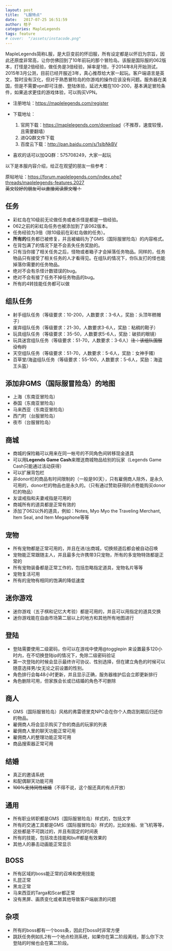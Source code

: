 ```yaml
---
layout: post
title:  "L服特点"
date:   2017-07-25 16:51:59
author: 桔子
categories: MapleLegends
tags: feature
# cover:  "/assets/instacode.png"
---
```


MapleLegends简称L服，是大巨变前的怀旧服，所有设定都是以怀旧为宗旨，因此还原度非常高，让你仿佛回到了10年前玩的那个冒险岛。该服是国际服的062版本，打怪是2倍经验，做任务是3倍经验，掉率是1倍，于2014年8月开始测试，2015年3月公测，目前已经开服近3年，真心推荐给大家一起玩。客户端语言是英文，暂时没有汉化，但对于熟悉冒险岛的你游戏的操作应该没有问题。服务器在美国，但是不需要vpn即可注册、登陆体验，延迟大概在100-200，基本满足冒险条件，如果追求更佳的游戏体验，可以购买VPN。

* 注册地址：<https://maplelegends.com/register>
* 下载地址：
	1. 官网下载：<https://maplelegends.com/download>（不推荐，速度较慢，且需要翻墙）
	2. 进QQ群文件下载
	3. 百度云下载：<http://pan.baidu.com/s/1slbNkBV>

* 喜欢的话可以加QQ群：575708249，大家一起玩

以下是本服内容介绍，给正在观望的朋友一些参考：

原帖地址：<https://forum.maplelegends.com/index.php?threads/maplelegends-features.2027><br>
~~英文较好的朋友可以直接阅读原文喔！~~

## 任务
* 彩虹岛在10级前无论做任务或者杀怪是都是一倍经验。
* 062之前的彩虹岛任务也被添加到了该062版本。
* 任务经验为3倍（除10级前在彩虹岛做的任务）。
* **所有的**任务都已被修复，并且被编码为了GMS（国际服冒险岛）的内容格式。
* 在背包满了的情况下是不会丢失任务奖励的。
* 只有当你接了相关任务之后，怪物或者箱子才会掉落任务物品。同样的，任务物品只有接受了相关任务的人才看得见。在组队的情况下，你队友打的怪也能掉落你需要的任务物品。
* 绝对不会有杀怪计数错误的bug。
* 绝对不会有接了任务不掉任务物品的bug。
* 所有的4转技能任务都可以做

## 组队任务
* 射手组队任务（等级要求：10-200，人数要求：3-6人，奖励：头顶年糕帽子）
* 废弃组队任务（等级要求：21-30，人数要求3-6人，奖励：粘稠的鞋子）
* 玩具组队任务（等级要求：35-50，人数要求5-6人，奖励：破损的眼镜）
* 玩具迷宫组队任务（等级要求：51-70，人数要求：3-6人）~~注：该组队国服没有的~~
* 天空组队任务（等级要求：51-70，人数要求：5-6人，奖励：女神手镯）
* 百草堂/海盗组队任务（等级要求：55-100，人数要求：5-6人，奖励：海盗王头盔）

## 添加非GMS（国际服冒险岛）的地图
* 上海（东南亚冒险岛）
* 泰国（东南亚冒险岛）
* 马来西亚（东南亚冒险岛）
* 西门町（台服冒险岛）
* 夜市（台服冒险岛）

## 商城
* 商城的保险箱可以用来在同一帐号的不同角色间转移现金道具
* 可以用**Legends Game Cash**来赠送商城物品给别的玩家（Legends Game Cash只能通过活动获得）
* 可以扩展背包栏
* 非donor栏的商品有时间限制的（一般是90天），只有雇佣商人除外，是永久可用的，donor栏的物品也是永久的。（只有通过赞助获得的点卷能购买donor栏的物品）
* 友谊戒指和夫妻戒指是可用的
* 商城所有的道具都是正常有效的
* 添加了062以外的道具，例如：Notes, Myo Myo the Traveling Merchant, Item Seal, and Item Megaphone等等

## 宠物
* 所有宠物都是正常可用的，并且在进/出商城，切换频道后都会被自动召唤
* 宠物能正常跟随主人，并且最多允许携带3只宠物，所有的多宠物特效都是正常的
* 所有宠物装备都是正常工作的，包括忽略指定道具，宠物名片等等
* 宠物复活可用
* 所有的宠物有相同的饱满的降低速度

## 迷你游戏
* 迷你游戏（五子棋和记忆大考验）都是可用的，并且可以用指定的道具交换
* 迷你游戏能在自由市场第二层以上的地方和其他所有地图进行

## 登陆
* 登陆需要使用二级密码，你可以在游戏中使用@togglepin <hours>来设置最多120小时内，在不切换登陆ip的情况下，免除二级密码验证
* 第一次登陆的时候会显示最终许可协议、性别选择，但在建立角色的时候可以随意选择男/女无论之前设置的性别。
* 角色排行会每48小时更新，并且显示正确，服务器维护后会立即更新排行
* 角色删除可用，但家族会长或已结婚的角色不可删除

## 商人
* GMS（国际服冒险岛）风格的弗雷德里克NPC会在你个人商店到期后归还你的物品。
* 雇佣商人将会显示购买了你的商品的玩家的列表
* 雇佣商人里的聊天功能正常可用
* 雇佣商人的整理功能正常可用
* 商品搜索器正常可用

## 结婚
* 真正的邀请系统
* 和配偶聊天功能可用
* ~~100%支持同性结婚~~（不得不说，这个服还真的有点开放）

## 通用
* 所有职业转职都是GMS（国际服冒险岛）样式的，包括文字
* 所有的交通工具都是GMS（国际服冒险岛）样式的，比如坐船、坐飞机等等，这些都是不可跳过的，并且有固定的时间表
* 所有的技能，包括攻击技能和buff都是有效果的
* 其他人的暴击动画能正常显示

## BOSS
* 所有区域的boss能正常的召唤和使用技能
* 扎昆正常
* 黑龙正常
* 马来西亚的Targa和Scar都正常
* 没有黑屏、画质变化或者其他导致客户端崩溃的问题

## 杂项
* 所有的boss都有一个boss条，因此打boss时非常方便
* 跳跃任务例如扎2有一个地点检测系统，如果你在第二阶段离线，那么你下次登陆的时候也会在第二阶段。